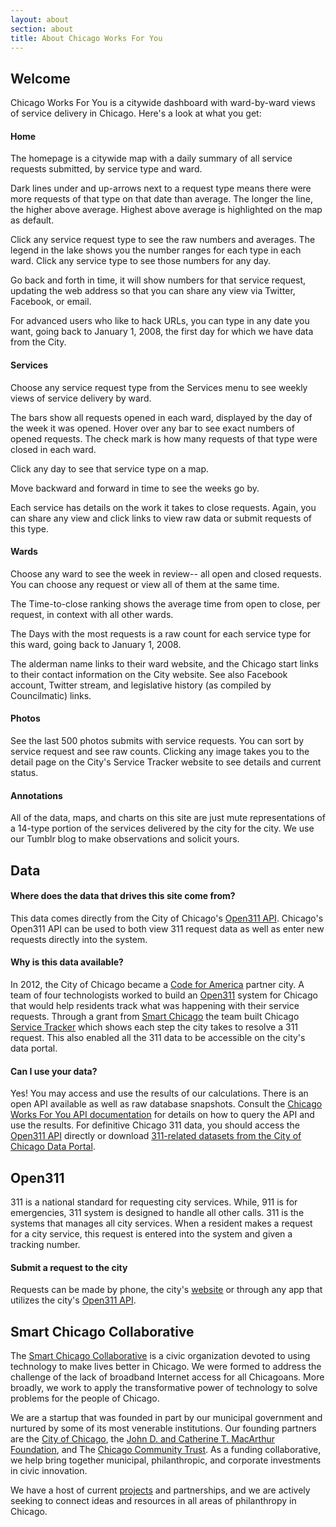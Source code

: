 ```yaml
---
layout: about
section: about
title: About Chicago Works For You
---
```


## Welcome 

Chicago Works For You is a citywide dashboard with ward-by-ward views of service delivery in Chicago. Here's a look at what you get:

#### Home

The homepage is a citywide map with a daily summary of all service requests submitted, by service type and ward. 

Dark lines under and up-arrows next to a request type means there were more requests of that type on that date than average. The longer the line, the higher above average. Highest above average is highlighted on the map as default. 

Click any service request type to see the raw numbers and averages. The legend in the lake shows you the number ranges for each type in each ward. Click any service type to see those numbers for any day.

Go back and forth in time, it will show numbers for that service request, updating the web address so that you can share any view via Twitter, Facebook, or email.

For advanced users who like to hack URLs, you can type in any date you want, going back to January 1, 2008, the first day for which we have data from the City.

#### Services

Choose any service request type from the Services menu to see weekly views of service delivery by ward.

The bars show all requests opened in each ward, displayed by the day of the week it was opened. Hover over any bar to see exact numbers of opened requests. The check mark is how many requests of that type were closed in each ward.

Click any day to see that service type on a map.

Move backward and forward in time to see the weeks go by.

Each service has details on the work it takes to close requests. Again, you can share any view and click links to view raw data or submit requests of this type.

#### Wards

Choose any ward to see the week in review-- all open and closed requests. You can choose any request or view all of them at the same time.

The Time-to-close ranking shows the average time from open to close, per request, in context with all other wards.

The Days with the most requests is a raw count for each service type for this ward, going back to January 1, 2008.

The alderman name links to their ward website, and the Chicago start links to their contact information on the City website. See also Facebook account, Twitter stream, and legislative history (as compiled by Councilmatic) links.

#### Photos

See the last 500 photos submits with service requests. You can sort by service request and see raw counts. Clicking any image takes you to the detail page on the City's Service Tracker website to see details and current status.

#### Annotations

All of the data, maps, and charts on this site are just mute representations of a 14-type portion of the services delivered by the city for the city. We use our Tumblr blog to make observations and solicit yours.

## Data

#### Where does the data that drives this site come from?

This data comes directly from the City of Chicago's [Open311 API](http://dev.cityofchicago.org/docs/api). Chicago's Open311 API can be used to both view 311 request data as well as enter new requests directly into the system.

#### Why is this data available?

In 2012, the City of Chicago became a [Code for America](http://codeforamerica.org/2012-partners/chicago/) partner city. A team of four technologists worked to build an [Open311](http://open311.org/) system for Chicago that would help residents track what was happening with their service requests. Through a grant from [Smart Chicago](http://smartchicagocollaborative.org) the team built Chicago [Service Tracker](http://servicetracker.cityofchicago.org/) which shows each step the city takes to resolve a 311 request. This also enabled all the 311 data to be accessible on the city's data portal.

#### Can I use your data?

Yes! You may access and use the results of our calculations. There is an open API available as well as raw database snapshots. Consult the [Chicago Works For You API documentation](https://github.com/smartchicago/chicagoworksforyou/blob/development/doc/API.md) for details on how to query the API and use the results. For definitive Chicago 311 data, you should access the [Open311 API](http://dev.cityofchicago.org/docs/api) directly or download [311-related datasets from the City of Chicago Data Portal](https://data.cityofchicago.org/browse?category=Service+Requests).

## Open311

311 is a national standard for requesting city services. While, 911 is for emergencies, 311 system is designed to handle all other calls. 311 is the systems that manages all city services. When a resident makes a request for a city service, this request is entered into the system and given a tracking number.

#### Submit a request to the city

Requests can be made by phone, the city's [website](http://www.cityofchicago.org/city/en/depts/311/supp_info/request_service.html) or through any app that utilizes the city's [Open311 API](http://dev.cityofchicago.org/docs/api).

## Smart Chicago Collaborative

The [Smart Chicago Collaborative](http://smartchicagocollaborative.org) is a civic organization devoted to using technology to make lives better in Chicago. We were formed to address the challenge of the lack of broadband Internet access for all Chicagoans. More broadly, we work to apply the transformative power of technology to solve problems for the people of Chicago.

We are a startup that was founded in part by our municipal government and nurtured by some of its most venerable institutions. Our founding partners are the [City of Chicago](http://cityofchicago.org), the [John D. and Catherine T. MacArthur Foundation](http://macfound.org), and The [Chicago Community Trust](http://cct.org). As a funding collaborative, we help bring together municipal, philanthropic, and corporate investments in civic innovation.

We have a host of current [projects](http://smartchicagoapps.org) and partnerships, and we are actively seeking to connect ideas and resources in all areas of philanthropy in Chicago.
